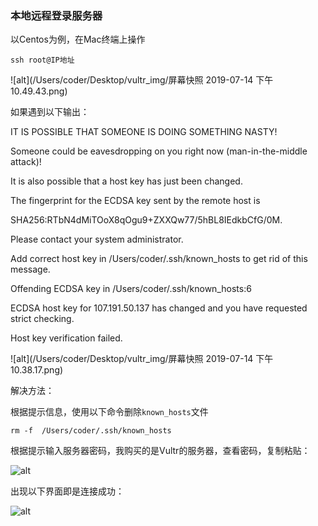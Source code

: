 ### 本地远程登录服务器

以Centos为例，在Mac终端上操作

`ssh root@IP地址`

![alt](/Users/coder/Desktop/vultr_img/屏幕快照 2019-07-14 下午10.49.43.png)



如果遇到以下输出：

IT IS POSSIBLE THAT SOMEONE IS DOING SOMETHING NASTY!

Someone could be eavesdropping on you right now (man-in-the-middle attack)!

It is also possible that a host key has just been changed.

The fingerprint for the ECDSA key sent by the remote host is

SHA256:RTbN4dMiTOoX8qOgu9+ZXXQw77/5hBL8IEdkbCfG/0M.

Please contact your system administrator.

Add correct host key in /Users/coder/.ssh/known_hosts to get rid of this message.

Offending ECDSA key in /Users/coder/.ssh/known_hosts:6

ECDSA host key for 107.191.50.137 has changed and you have requested strict checking.

Host key verification failed.

![alt](/Users/coder/Desktop/vultr_img/屏幕快照 2019-07-14 下午10.38.17.png)

解决方法：

根据提示信息，使用以下命令删除`known_hosts`文件

```
rm -f  /Users/coder/.ssh/known_hosts  
```



根据提示输入服务器密码，我购买的是Vultr的服务器，查看密码，复制粘贴：

![alt](/Users/coder/Desktop/vultr_img/%E5%B1%8F%E5%B9%95%E5%BF%AB%E7%85%A7%202019-07-14%20%E4%B8%8B%E5%8D%8810.54.21.png)



出现以下界面即是连接成功：

![alt](/Users/coder/Desktop/vultr_img/%E5%B1%8F%E5%B9%95%E5%BF%AB%E7%85%A7%202019-07-14%20%E4%B8%8B%E5%8D%8810.56.27.png)

